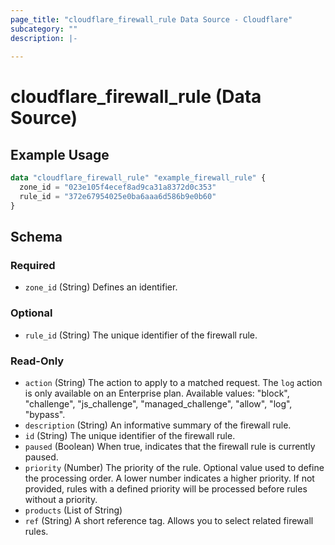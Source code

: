 ```yaml
---
page_title: "cloudflare_firewall_rule Data Source - Cloudflare"
subcategory: ""
description: |-
  
---
```


# cloudflare_firewall_rule (Data Source)



## Example Usage

```terraform
data "cloudflare_firewall_rule" "example_firewall_rule" {
  zone_id = "023e105f4ecef8ad9ca31a8372d0c353"
  rule_id = "372e67954025e0ba6aaa6d586b9e0b60"
}
```

<!-- schema generated by tfplugindocs -->
## Schema

### Required

- `zone_id` (String) Defines an identifier.

### Optional

- `rule_id` (String) The unique identifier of the firewall rule.

### Read-Only

- `action` (String) The action to apply to a matched request. The `log` action is only available on an Enterprise plan.
Available values: "block", "challenge", "js_challenge", "managed_challenge", "allow", "log", "bypass".
- `description` (String) An informative summary of the firewall rule.
- `id` (String) The unique identifier of the firewall rule.
- `paused` (Boolean) When true, indicates that the firewall rule is currently paused.
- `priority` (Number) The priority of the rule. Optional value used to define the processing order. A lower number indicates a higher priority. If not provided, rules with a defined priority will be processed before rules without a priority.
- `products` (List of String)
- `ref` (String) A short reference tag. Allows you to select related firewall rules.


